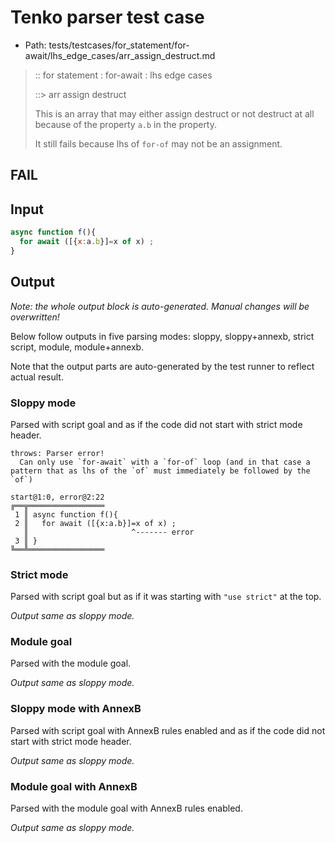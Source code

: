 # Tenko parser test case

- Path: tests/testcases/for_statement/for-await/lhs_edge_cases/arr_assign_destruct.md

> :: for statement : for-await : lhs edge cases
>
> ::> arr assign destruct
>
> This is an array that may either assign destruct or not destruct at all because of the property `a.b` in the property.
>
> It still fails because lhs of `for-of` may not be an assignment.

## FAIL

## Input

`````js
async function f(){
  for await ([{x:a.b}]=x of x) ;
}
`````

## Output

_Note: the whole output block is auto-generated. Manual changes will be overwritten!_

Below follow outputs in five parsing modes: sloppy, sloppy+annexb, strict script, module, module+annexb.

Note that the output parts are auto-generated by the test runner to reflect actual result.

### Sloppy mode

Parsed with script goal and as if the code did not start with strict mode header.

`````
throws: Parser error!
  Can only use `for-await` with a `for-of` loop (and in that case a pattern that as lhs of the `of` must immediately be followed by the `of`)

start@1:0, error@2:22
╔══╦═════════════════
 1 ║ async function f(){
 2 ║   for await ([{x:a.b}]=x of x) ;
   ║                       ^------- error
 3 ║ }
╚══╩═════════════════

`````

### Strict mode

Parsed with script goal but as if it was starting with `"use strict"` at the top.

_Output same as sloppy mode._

### Module goal

Parsed with the module goal.

_Output same as sloppy mode._

### Sloppy mode with AnnexB

Parsed with script goal with AnnexB rules enabled and as if the code did not start with strict mode header.

_Output same as sloppy mode._

### Module goal with AnnexB

Parsed with the module goal with AnnexB rules enabled.

_Output same as sloppy mode._
